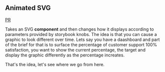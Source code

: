 
## Animated SVG

[PR](https://github.com/listingslab-software/storybook/pull/2)

Takes an SVG **component** and then changes how it displays according to parameters provided by storybook knobs. The idea is that you can cause a graphic to look different over time. Lets say you have a daashboard and part of the brief for that is to surface the percentage of customer support 100% satisfaction, you want to show the current percentage, the target and display the graphic differently as the percentage increates.

That's the idea, let's see where we go from here.

